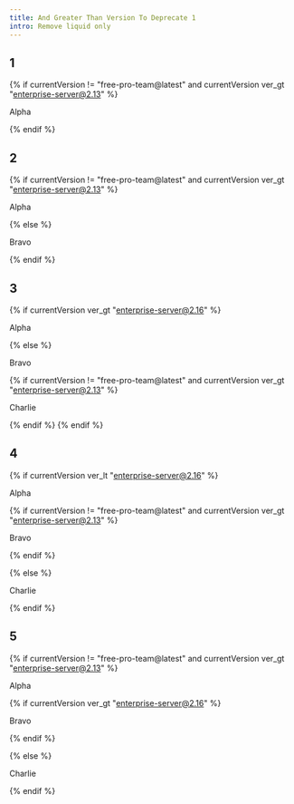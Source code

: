 ```yaml
---
title: And Greater Than Version To Deprecate 1
intro: Remove liquid only
---
```


## 1
<div class="example1">

{% if currentVersion != "free-pro-team@latest" and currentVersion ver_gt "enterprise-server@2.13" %}

Alpha

{% endif %}

</div>

## 2
<div class="example2">

{% if currentVersion != "free-pro-team@latest" and currentVersion ver_gt "enterprise-server@2.13" %}

Alpha

{% else %}

Bravo

{% endif %}

</div>

## 3
<div class="example3">

{% if currentVersion ver_gt "enterprise-server@2.16" %}

Alpha

{% else %}

Bravo

{% if currentVersion != "free-pro-team@latest" and currentVersion ver_gt "enterprise-server@2.13" %}

Charlie

{% endif %}
{% endif %}

</div>

## 4
<div class="example4">

{% if currentVersion ver_lt "enterprise-server@2.16" %}

Alpha

{% if currentVersion != "free-pro-team@latest" and currentVersion ver_gt "enterprise-server@2.13" %}

Bravo

{% endif %}

{% else %}

Charlie

{% endif %}

</div>

## 5
<div class="example5">

{% if currentVersion != "free-pro-team@latest" and currentVersion ver_gt "enterprise-server@2.13" %}

Alpha

{% if currentVersion ver_gt "enterprise-server@2.16" %}

Bravo

{% endif %}

{% else %}

Charlie

{% endif %}

</div>
